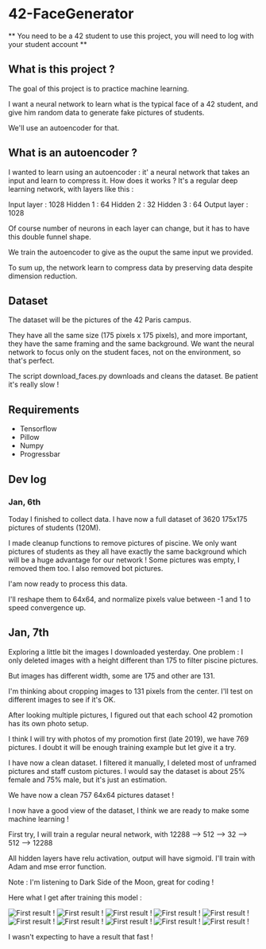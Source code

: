 # 42-FaceGenerator

** You need to be a 42 student to use this project, you will need to log with your student account **

## What is this project ?

The goal of this project is to practice machine learning.

I want a neural network to learn what is the typical face of a 42 student, and give him random data to generate fake pictures of students.

We'll use an autoencoder for that.

## What is an autoencoder ?

I wanted to learn using an autoencoder : it' a neural network that takes an input and learn to compress it.
How does it works ?
It's a regular deep learning network, with layers like this :

Input layer : 1028
Hidden 1 : 64
Hidden 2 : 32
Hidden 3 : 64
Output layer : 1028

Of course number of neurons in each layer can change, but it has to have this double funnel shape.

We train the autoencoder to give as the ouput the same input we provided.

To sum up, the network learn to compress data by preserving data despite dimension reduction.

## Dataset

The dataset will be the pictures of the 42 Paris campus.

They have all the same size (175 pixels x 175 pixels), and more important, they have the same framing and the same background.
We want the neural network to focus only on the student faces, not on the environment, so that's perfect.

The script download_faces.py downloads and cleans the dataset. Be patient it's really slow !

## Requirements
- Tensorflow
- Pillow
- Numpy
- Progressbar

## Dev log

### Jan, 6th

Today I finished to collect data. I have now a full dataset of 3620 175x175 pictures of students (120M).

I made cleanup functions to remove pictures of piscine. We only want pictures of students as they all have exactly the same background which will be a huge advantage for our network ! Some pictures was empty, I removed them too. I also removed bot pictures.

I'am now ready to process this data.

I'll reshape them to 64x64, and normalize pixels value between -1 and 1 to speed convergence up.

## Jan, 7th

Exploring a little bit the images I downloaded yesterday. One problem : I only deleted images with a height different than 175 to filter piscine pictures.

But images has different width, some are 175 and other are 131.

I'm thinking about cropping images to 131 pixels from the center. I'll test on different images to see if it's OK.

After looking multiple pictures, I figured out that each school 42 promotion has its own photo setup.

I think I will try with photos of my promotion first (late 2019), we have 769 pictures. I doubt it will be enough training example but let give it a try.

I have now a clean dataset. I filtered it manually, I deleted most of unframed pictures and staff custom pictures.
I would say the dataset is about 25% female and 75% male, but it's just an estimation.

We have now a clean 757 64x64 pictures dataset !

I now have a good view of the dataset, I think we are ready to make some machine learning !


First try, I will train a regular neural network, with 12288 --> 512 --> 32 --> 512 --> 12288

All hidden layers have relu activation, output will have sigmoid. I'll train with Adam and mse error function.

Note : I'm listening to Dark Side of the Moon, great for coding !

Here what I get after training this model :

![First result !](./readme_ressources/first_model_test1.png)
![First result !](./readme_ressources/first_model_test2.png)
![First result !](./readme_ressources/first_model_test3.png)
![First result !](./readme_ressources/first_model_test4.png)
![First result !](./readme_ressources/first_model_test5.png)
![First result !](./readme_ressources/first_model_test6.png)
![First result !](./readme_ressources/first_model_test7.png)
![First result !](./readme_ressources/first_model_test8.png)
![First result !](./readme_ressources/first_model_test9.png)
![First result !](./readme_ressources/first_model_test10.png)

I wasn't expecting to have a result that fast !
